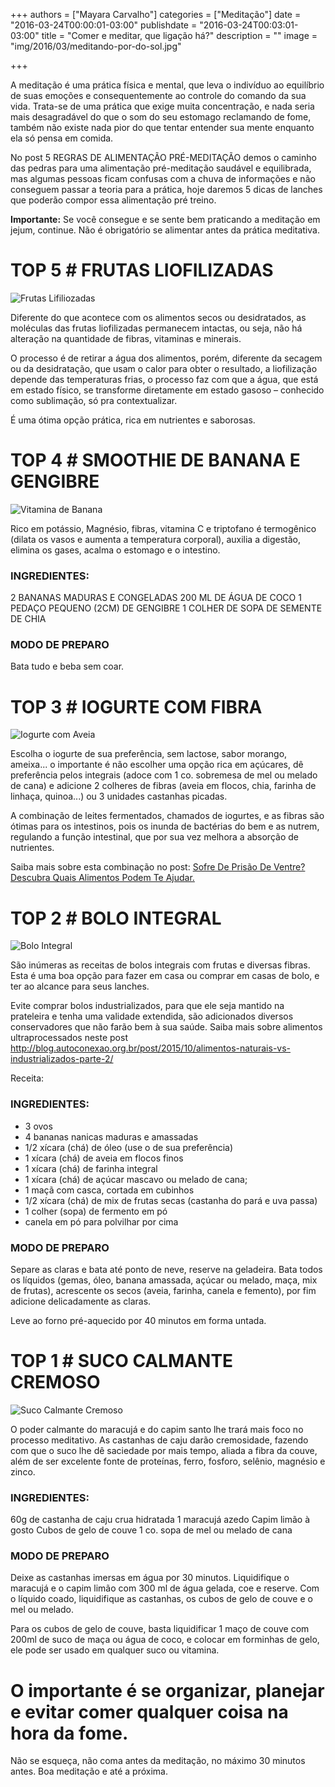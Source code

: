 +++
authors = ["Mayara Carvalho"]
categories = ["Meditação"]
date = "2016-03-24T00:00:01-03:00"
publishdate = "2016-03-24T00:03:01-03:00"
title = "Comer e meditar, que ligação há?"
description = ""
image = "img/2016/03/meditando-por-do-sol.jpg"


+++


A meditação é uma prática física e mental, que leva o indivíduo ao equilíbrio de suas emoções e consequentemente ao controle do comando da sua vida. Trata-se de uma prática que exige muita concentração, e nada seria mais desagradável do que o som do seu estomago reclamando de fome, também não existe nada pior do que tentar entender sua mente enquanto ela só pensa em comida.

No post 5 REGRAS DE ALIMENTAÇÃO PRÉ-MEDITAÇÃO demos o caminho das pedras para uma alimentação pré-meditação saudável e equilibrada, mas algumas pessoas ficam confusas com a chuva de informações e não conseguem passar a teoria para a prática, hoje daremos 5 dicas de lanches que poderão compor essa alimentação pré treino.

**Importante:** Se você consegue e se sente bem praticando a meditação em jejum, continue. Não é obrigatório se alimentar antes da prática meditativa.

# TOP 5 # FRUTAS LIOFILIZADAS
![Frutas Lifiliozadas](https://s3-sa-east-1.amazonaws.com/blog.autoconexao.org.br/img/2016/03/frutas-lifiliozadas.jpg)

Diferente do que acontece com os alimentos secos ou desidratados, as moléculas das frutas liofilizadas permanecem intactas, ou seja, não há alteração na quantidade de fibras, vitaminas e minerais.

O processo é de retirar a água dos alimentos, porém, diferente da secagem ou da desidratação, que usam o calor para obter o resultado, a liofilização depende das temperaturas frias, o processo faz com que a água, que está em estado físico, se transforme diretamente em estado gasoso – conhecido como sublimação, só pra contextualizar.

É uma ótima opção prática, rica em nutrientes e saborosas.

# TOP 4 # SMOOTHIE DE BANANA E GENGIBRE

![Vitamina de Banana](https://s3-sa-east-1.amazonaws.com/blog.autoconexao.org.br/img/2016/03/Vitamina-de-banana.jpg)

Rico em potássio, Magnésio, fibras, vitamina C e triptofano é termogênico (dilata os vasos e aumenta a temperatura corporal), auxilia a digestão, elimina os gases, acalma o estomago e o intestino.

### INGREDIENTES:

2 BANANAS MADURAS E CONGELADAS
200 ML DE ÁGUA DE COCO
1 PEDAÇO PEQUENO (2CM) DE GENGIBRE
1 COLHER DE SOPA DE SEMENTE DE CHIA

### MODO DE PREPARO

Bata tudo e beba sem coar.

# TOP 3 # IOGURTE COM FIBRA

![Iogurte com Aveia](https://s3-sa-east-1.amazonaws.com/blog.autoconexao.org.br/img/2016/03/aveia-iogurte.jpg)

Escolha o iogurte de sua preferência, sem lactose, sabor morango, ameixa... o importante é não escolher uma opção rica em açúcares, dê preferência pelos integrais (adoce com 1 co. sobremesa de mel ou melado de cana) e adicione 2 colheres de fibras (aveia em flocos, chia, farinha de linhaça, quinoa...) ou 3 unidades castanhas picadas.

A combinação de leites fermentados, chamados de iogurtes, e as fibras são ótimas para os intestinos, pois os inunda de bactérias do bem e as nutrem, regulando a função intestinal, que por sua vez melhora a absorção de nutrientes.

Saiba mais sobre esta combinação no post: [Sofre De Prisão De Ventre? Descubra Quais Alimentos Podem Te Ajudar.](http://blog.autoconexao.org.br/post/2015/12/alimentos-funcionais-probioticos-e-prebioticos/)


# TOP 2 # BOLO INTEGRAL

![Bolo Integral](https://s3-sa-east-1.amazonaws.com/blog.autoconexao.org.br/img/2016/03/bolo-integral.jpg)

São inúmeras as receitas de bolos integrais com frutas e diversas fibras. Esta é uma boa opção para fazer em casa ou comprar em casas de bolo, e ter ao alcance para seus lanches.

Evite comprar bolos industrializados, para que ele seja mantido na prateleira e tenha uma validade extendida, são adicionados diversos conservadores que não farão bem à sua saúde. Saiba mais sobre alimentos ultraprocessados neste post http://blog.autoconexao.org.br/post/2015/10/alimentos-naturais-vs-industrializados-parte-2/

Receita:

### INGREDIENTES:

-	3 ovos
-	4 bananas nanicas maduras e amassadas
-	1/2 xícara (chá) de óleo (use o de sua preferência)
-	1 xícara (chá) de aveia em flocos finos
-	1 xícara (chá) de farinha integral
- 1 xícara (chá) de açúcar mascavo ou melado de cana;
-	1 maçã com casca, cortada em cubinhos
-	1/2 xícara (chá) de mix de frutas secas (castanha do pará e uva passa)
-	1 colher (sopa) de fermento em pó
-	canela em pó para polvilhar por cima

### MODO DE PREPARO

Separe as claras e bata até ponto de neve, reserve na geladeira.
Bata todos os líquidos (gemas, óleo, banana amassada, açúcar ou melado, maça, mix de frutas), acrescente os secos (aveia, farinha, canela e femento), por fim adicione delicadamente as claras.

Leve ao forno pré-aquecido por 40 minutos em forma untada.


# TOP 1 # SUCO CALMANTE CREMOSO
![Suco Calmante Cremoso](https://s3-sa-east-1.amazonaws.com/blog.autoconexao.org.br/img/2016/03/vitamina-calmante.jpg)

O poder calmante do maracujá e do capim santo lhe trará mais foco no processo meditativo. As castanhas de caju darão cremosidade, fazendo com que o suco lhe dê saciedade por mais tempo, aliada a fibra da couve, além de ser excelente fonte de proteínas, ferro, fosforo, selênio, magnésio e zinco.

### INGREDIENTES:

60g de castanha de caju crua hidratada
1 maracujá azedo
Capim limão à gosto
Cubos de gelo de couve
1 co. sopa de mel ou melado de cana

### MODO DE PREPARO

Deixe as castanhas imersas em água por 30 minutos. Liquidifique o maracujá e o capim limão com 300 ml de água gelada, coe e reserve. Com o líquido coado, liquidifique as castanhas, os cubos de gelo de couve e o mel ou melado.

Para os cubos de gelo de couve, basta liquidificar 1 maço de couve com 200ml de suco de maça ou água de coco, e colocar em forminhas de gelo, ele pode ser usado em qualquer suco ou vitamina.


# O importante é se organizar, planejar e evitar comer qualquer coisa na hora da fome.

Não se esqueça, não coma antes da meditação, no máximo 30 minutos antes. Boa meditação e até a próxima.
